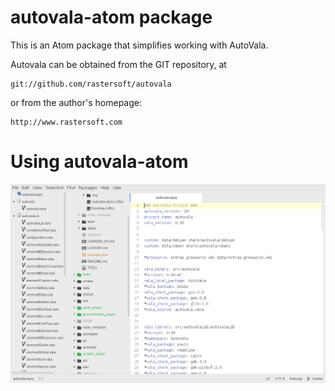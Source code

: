 # autovala-atom package

This is an Atom package that simplifies working with AutoVala.

Autovala can be obtained from the GIT repository, at

	git://github.com/rastersoft/autovala

or from the author's homepage:

	http://www.rastersoft.com

# Using autovala-atom

![capture](capture.png)
